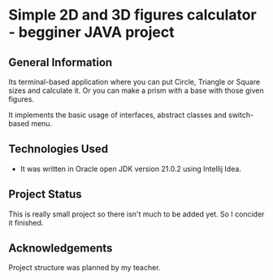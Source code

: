 # Simple 2D and 3D figures calculator - begginer JAVA project 

## General Information
Its terminal-based application where you can put Circle, Triangle or Square sizes and calculate it.
Or you can make a prism with a base with those given figures. 

It implements the basic usage of interfaces, abstract classes and switch-based menu.

## Technologies Used
- It was written in Oracle open JDK version 21.0.2 using Intellij Idea.

## Project Status
This is really small project so there isn't much to be added yet. So I concider it finished. 

## Acknowledgements
Project structure was planned by my teacher. 
